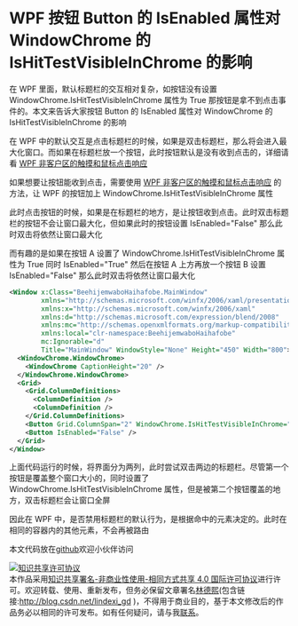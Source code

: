 
# WPF 按钮 Button 的 IsEnabled 属性对 WindowChrome 的 IsHitTestVisibleInChrome 的影响

在 WPF 里面，默认标题栏的交互相对复杂，如按钮没有设置 WindowChrome.IsHitTestVisibleInChrome 属性为 True 那按钮是拿不到点击事件的。本文来告诉大家按钮 Button 的 IsEnabled 属性对 WindowChrome 的 IsHitTestVisibleInChrome 的影响

<!--more-->


<!-- 发布 -->

在 WPF 中的默认交互是点击标题栏的时候，如果是双击标题栏，那么将会进入最大化窗口。而如果在标题栏放一个按钮，此时按钮默认是没有收到点击的，详细请看 [WPF 非客户区的触摸和鼠标点击响应](https://blog.lindexi.com/post/WPF-%E9%9D%9E%E5%AE%A2%E6%88%B7%E5%8C%BA%E7%9A%84%E8%A7%A6%E6%91%B8%E5%92%8C%E9%BC%A0%E6%A0%87%E7%82%B9%E5%87%BB%E5%93%8D%E5%BA%94.html )

如果想要让按钮能收到点击，需要使用 [WPF 非客户区的触摸和鼠标点击响应](https://blog.lindexi.com/post/WPF-%E9%9D%9E%E5%AE%A2%E6%88%B7%E5%8C%BA%E7%9A%84%E8%A7%A6%E6%91%B8%E5%92%8C%E9%BC%A0%E6%A0%87%E7%82%B9%E5%87%BB%E5%93%8D%E5%BA%94.html ) 的方法，让 WPF 的按钮加上 WindowChrome.IsHitTestVisibleInChrome 属性

此时点击按钮的时候，如果是在标题栏的地方，是让按钮收到点击。此时双击标题栏的按钮不会让窗口最大化，但如果此时的按钮设置 IsEnabled="False"  那么此时双击将依然让窗口最大化

而有趣的是如果在按钮 A 设置了 WindowChrome.IsHitTestVisibleInChrome 属性为 True 同时 IsEnabled="True" 然后在按钮 A 上方再放一个按钮 B 设置 IsEnabled="False" 那么此时双击将依然让窗口最大化

```xml
<Window x:Class="BeehijemwaboHaihafobe.MainWindow"
        xmlns="http://schemas.microsoft.com/winfx/2006/xaml/presentation"
        xmlns:x="http://schemas.microsoft.com/winfx/2006/xaml"
        xmlns:d="http://schemas.microsoft.com/expression/blend/2008"
        xmlns:mc="http://schemas.openxmlformats.org/markup-compatibility/2006"
        xmlns:local="clr-namespace:BeehijemwaboHaihafobe"
        mc:Ignorable="d"
        Title="MainWindow" WindowStyle="None" Height="450" Width="800">
  <WindowChrome.WindowChrome>
    <WindowChrome CaptionHeight="20" />
  </WindowChrome.WindowChrome>
  <Grid>
    <Grid.ColumnDefinitions>
      <ColumnDefinition />
      <ColumnDefinition />
    </Grid.ColumnDefinitions>
    <Button Grid.ColumnSpan="2" WindowChrome.IsHitTestVisibleInChrome="True" />
    <Button IsEnabled="False" />
  </Grid>
</Window>
```

上面代码运行的时候，将界面分为两列，此时尝试双击两边的标题栏。尽管第一个按钮是覆盖整个窗口大小的，同时设置了 WindowChrome.IsHitTestVisibleInChrome 属性，但是被第二个按钮覆盖的地方，双击标题栏会让窗口全屏

因此在 WPF 中，是否禁用标题栏的默认行为，是根据命中的元素决定的。此时在相同的容器内的其他元素，不会再被路由

本文代码放在[github](https://github.com/lindexi/lindexi_gd/tree/df12af70d3ca6cb496e67a29ffee3ec52443d354/BeehijemwaboHaihafobe)欢迎小伙伴访问






<a rel="license" href="http://creativecommons.org/licenses/by-nc-sa/4.0/"><img alt="知识共享许可协议" style="border-width:0" src="https://licensebuttons.net/l/by-nc-sa/4.0/88x31.png" /></a><br />本作品采用<a rel="license" href="http://creativecommons.org/licenses/by-nc-sa/4.0/">知识共享署名-非商业性使用-相同方式共享 4.0 国际许可协议</a>进行许可。欢迎转载、使用、重新发布，但务必保留文章署名[林德熙](http://blog.csdn.net/lindexi_gd)(包含链接:http://blog.csdn.net/lindexi_gd )，不得用于商业目的，基于本文修改后的作品务必以相同的许可发布。如有任何疑问，请与我[联系](mailto:lindexi_gd@163.com)。